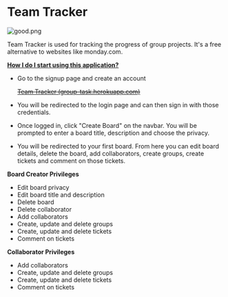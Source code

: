 # Team Tracker 

![good.png](https://github.com/blakebrandon-hub/Team-Tracker-for-Project-Management/assets/50201165/b54c83a2-66cb-4d47-b222-2b985c4d4728)

Team Tracker is used for tracking the progress of group projects. It's a free alternative to websites like monday.com.

**<u>How I do I start using this application?</u>**

* Go to the signup page and create an account

   ~~[Team Tracker (group-task.herokuapp.com)](http://group-task.herokuapp.com/signup)~~

* You will be redirected to the login page and can then sign in with those credentials.

* Once logged in, click "Create Board" on the navbar. You will be prompted to enter a board title, description and choose the privacy.

* You will be redirected to your first board. From here you can edit board details, delete the board, add collaborators, create groups, create tickets and comment on those tickets.

**Board Creator Privileges**

* Edit board privacy
* Edit board title and description
* Delete board
* Delete collaborator
* Add collaborators
* Create, update and delete groups
* Create, update and delete tickets
* Comment on tickets

**Collaborator Privileges**

* Add collaborators
* Create, update and delete groups
* Create, update and delete tickets
* Comment on tickets

